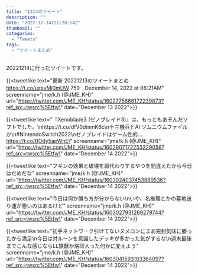 ```yaml
---
title: "1214のツイート"
description: ""
date: "2022-12-14T21:20:14Z"
thumbnail: ""
categories:
  - "Tweets"
tags:
  - "ツイートまとめ"
---
```

20221214に行ったツイートです。
<!--more-->
{{<tweetlike text=\"更新 20221213のツイートまとめ https://t.co/uzsvMj0mUW 759　December 14, 2022 at 06:21AM\" screenname=\"jme/k.h (@JME_KH)\" url=\"https://twitter.com/JME_KH/status/1602775666172239873?ref_src=twsrc%5Etfw\" date=\"December 13 2022\">}}

{{<tweetlike text=\"『Xenoblade3 (ゼノブレイド3)』は、もっともあそんだソフトでした。\nhttps://t.co/dfV0dmmK6c\n十三機兵とAI ソムニウムファイルか\n#NintendoSwitch2022\nゼノブレイドはゲーム性的… https://t.co/BOdy5apWhE\" screenname=\"jme/k.h (@JME_KH)\" url=\"https://twitter.com/JME_KH/status/1602907172253229056?ref_src=twsrc%5Etfw\" date=\"December 14 2022\">}}

{{<tweetlike text=\"フギンの効果と破壊を肩代わりするやつを間違えたから今日はだめだな\" screenname=\"jme/k.h (@JME_KH)\" url=\"https://twitter.com/JME_KH/status/1603024037453889536?ref_src=twsrc%5Etfw\" date=\"December 14 2022\">}}

{{<tweetlike text=\"今日は何か勝ち方が分からない\nいや、名推理とかの墓地送り運が悪いのはあるけど\" screenname=\"jme/k.h (@JME_KH)\" url=\"https://twitter.com/JME_KH/status/1603027931269279744?ref_src=twsrc%5Etfw\" date=\"December 14 2022\">}}

{{<tweetlike text=\"初手ネットワーク引けてないヌメロンにまあ完封気味に勝ったから満足\n今日は対ルーンを意識したデッキが多かった気がするな\n週末最後までこんな感じならLL鉄獣か烙印入った何かに変えよう\" screenname=\"jme/k.h (@JME_KH)\" url=\"https://twitter.com/JME_KH/status/1603041593103364097?ref_src=twsrc%5Etfw\" date=\"December 14 2022\">}}

